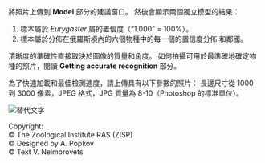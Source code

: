 將照片上傳到 __Model__ 部分的建議窗口。 然後會顯示兩個獨立模型的結果：

1. 標本屬於 _Eurygaster_ 屬的置信度（“1.000” = 100%）。
2. 標本屬於分佈在俄羅斯境內的六個物種中的每一個的置信度分佈
和鄰國。

清晰度的準確性直接取決於圖像的質量和角度。
如何拍攝可用於最準確地確定物種的照片，閱讀
__Getting accurate recognition__ 部分。

為了快速加載和最佳檢測速度，請上傳具有以下參數的照片：
長邊尺寸從 1000 到 3000 像素，JPEG 格式，JPG 質量為 8-10（Photoshop 的標准單位）。

![替代文字](https://github.com/alexander-pv/eurygaster_app/releases/download/v1.2.1/example_app.gif)


<left>
Copyright:<br/>
© The Zoological Institute RAS (ZISP)<br/>
© Designed by A. Popkov<br/>
© Text V. Neimorovets</left>
